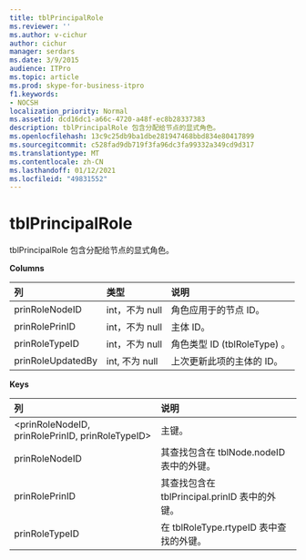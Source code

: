 ```yaml
---
title: tblPrincipalRole
ms.reviewer: ''
ms.author: v-cichur
author: cichur
manager: serdars
ms.date: 3/9/2015
audience: ITPro
ms.topic: article
ms.prod: skype-for-business-itpro
f1.keywords:
- NOCSH
localization_priority: Normal
ms.assetid: dcd16dc1-a66c-4720-a48f-ec8b28337383
description: tblPrincipalRole 包含分配给节点的显式角色。
ms.openlocfilehash: 13c9c25db9ba1dbe281947468bbd834e80417899
ms.sourcegitcommit: c528fad9db719f3fa96dc3fa99332a349cd9d317
ms.translationtype: MT
ms.contentlocale: zh-CN
ms.lasthandoff: 01/12/2021
ms.locfileid: "49831552"
---
```

# <a name="tblprincipalrole"></a>tblPrincipalRole
 
tblPrincipalRole 包含分配给节点的显式角色。
  
**Columns**

|**列**|**类型**|**说明**|
|:-----|:-----|:-----|
|prinRoleNodeID  <br/> |int，不为 null  <br/> |角色应用于的节点 ID。  <br/> |
|prinRolePrinID  <br/> |int，不为 null  <br/> |主体 ID。  <br/> |
|prinRoleTypeID  <br/> |int，不为 null  <br/> |角色类型 ID (tblRoleType) 。  <br/> |
|prinRoleUpdatedBy  <br/> |int, 不为 null  <br/> |上次更新此项的主体的 ID。  <br/> |
   
**Keys**

|**列**|**说明**|
|:-----|:-----|
|\<prinRoleNodeID, prinRolePrinID, prinRoleTypeID\>  <br/> |主键。  <br/> |
|prinRoleNodeID  <br/> |其查找包含在 tblNode.nodeID 表中的外键。  <br/> |
|prinRolePrinID  <br/> |其查找包含在 tblPrincipal.prinID 表中的外键。  <br/> |
|prinRoleTypeID  <br/> |在 tblRoleType.rtypeID 表中查找的外键。  <br/> |
   

